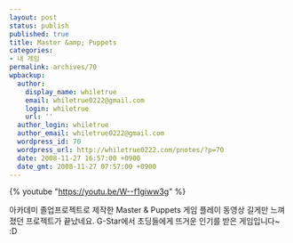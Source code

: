 ```yaml
---
layout: post
status: publish
published: true
title: Master &amp; Puppets
categories:
- 내 게임
permalink: archives/70
wpbackup:
  author:
    display_name: whiletrue
    email: whiletrue0222@gmail.com
    login: whiletrue
    url: ''
  author_login: whiletrue
  author_email: whiletrue0222@gmail.com
  wordpress_id: 70
  wordpress_url: http://whiletrue0222.com/pnotes/?p=70
  date: 2008-11-27 16:57:00 +0900
  date_gmt: 2008-11-27 07:57:00 +0900
---
```


{% youtube "https://youtu.be/W--f1giww3g" %}

아카데미 졸업프로젝트로 제작한 Master & Puppets 게임 플레이 동영상
길게만 느껴졌던 프로젝트가 끝났네요.
G-Star에서 초딩들에게 뜨거운 인기를 받은 게임입니다~ :D
